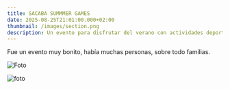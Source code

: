 ```yaml
---
title: SACABA SUMMMER GAMES
date: 2025-08-25T21:01:00.000+02:00
thumbnail: /images/section.png
description: Un evento para disfrutar del verano con actividades deportivas y recreativas.
---
```

Fue un evento muy bonito, había muchas personas, sobre todo familias.

![Foto](/images/paz-arando-qzim5rutbzm-unsplash.jpg "foto")

![foto](/images/tiachen-aier-xb5csb9spg0-unsplash.jpg "foto")
